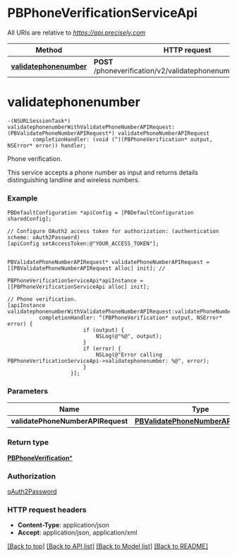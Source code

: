 # PBPhoneVerificationServiceApi

All URIs are relative to *https://api.precisely.com*

Method | HTTP request | Description
------------- | ------------- | -------------
[**validatephonenumber**](PBPhoneVerificationServiceApi.md#validatephonenumber) | **POST** /phoneverification/v2/validatephonenumber/results.json | Phone verification.


# **validatephonenumber**
```objc
-(NSURLSessionTask*) validatephonenumberWithValidatePhoneNumberAPIRequest: (PBValidatePhoneNumberAPIRequest*) validatePhoneNumberAPIRequest
        completionHandler: (void (^)(PBPhoneVerification* output, NSError* error)) handler;
```

Phone verification.

This service accepts a phone number as input and returns details distinguishing landline and wireless numbers.

### Example
```objc
PBDefaultConfiguration *apiConfig = [PBDefaultConfiguration sharedConfig];

// Configure OAuth2 access token for authorization: (authentication scheme: oAuth2Password)
[apiConfig setAccessToken:@"YOUR_ACCESS_TOKEN"];


PBValidatePhoneNumberAPIRequest* validatePhoneNumberAPIRequest = [[PBValidatePhoneNumberAPIRequest alloc] init]; // 

PBPhoneVerificationServiceApi*apiInstance = [[PBPhoneVerificationServiceApi alloc] init];

// Phone verification.
[apiInstance validatephonenumberWithValidatePhoneNumberAPIRequest:validatePhoneNumberAPIRequest
          completionHandler: ^(PBPhoneVerification* output, NSError* error) {
                        if (output) {
                            NSLog(@"%@", output);
                        }
                        if (error) {
                            NSLog(@"Error calling PBPhoneVerificationServiceApi->validatephonenumber: %@", error);
                        }
                    }];
```

### Parameters

Name | Type | Description  | Notes
------------- | ------------- | ------------- | -------------
 **validatePhoneNumberAPIRequest** | [**PBValidatePhoneNumberAPIRequest***](PBValidatePhoneNumberAPIRequest.md)|  | 

### Return type

[**PBPhoneVerification***](PBPhoneVerification.md)

### Authorization

[oAuth2Password](../README.md#oAuth2Password)

### HTTP request headers

 - **Content-Type**: application/json
 - **Accept**: application/json, application/xml

[[Back to top]](#) [[Back to API list]](../README.md#documentation-for-api-endpoints) [[Back to Model list]](../README.md#documentation-for-models) [[Back to README]](../README.md)

